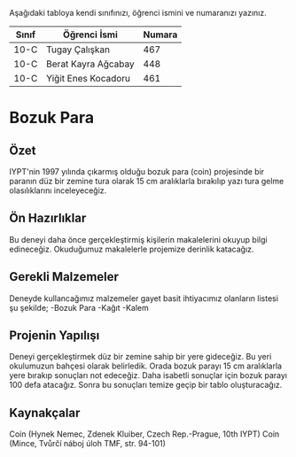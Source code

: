 

Aşağıdaki tabloya kendi sınıfınızı, öğrenci ismini ve numaranızı yazınız. 

Sınıf | Öğrenci İsmi  | Numara
-------|----------------|--------
10-C   | Tugay Çalışkan | 467
10-C   | Berat Kayra Ağcabay | 448
10-C   | Yiğit Enes Kocadoru | 461
 
#  Bozuk Para
## Özet
 IYPT'nin 1997 yılında çıkarmış olduğu bozuk para (coin) projesinde bir paranın düz bir zemine tura olarak 15 cm aralıklarla bırakılıp yazı tura gelme olasılıklarını inceleyeceğiz.
 ## Ön Hazırlıklar
  Bu deneyi daha önce gerçekleştirmiş kişilerin makalelerini okuyup bilgi edineceğiz. Okuduğumuz makalelerle projemize derinlik katacağız.
 ## Gerekli Malzemeler
 Deneyde kullancağımız malzemeler gayet basit ihtiyacımız olanların listesi şu şekilde;
-Bozuk Para
-Kağıt 
-Kalem
 ## Projenin Yapılışı
  Deneyi gerçekleştirmek düz bir zemine sahip bir yere gideceğiz. Bu yeri okulumuzun bahçesi olarak belirledik. Orada bozuk parayı 15 cm aralıklarla yere bırakıp sonuçları not edeceğiz. Daha isabetli sonuçlar için bozuk parayı 100 defa atacağız. Sonra bu sonuçları temize geçip bir tablo oluşturacağız.
## Kaynakçalar 
 Coin (Hynek Nemec, Zdenek Kluiber, Czech Rep.-Prague, 10th IYPT)
 Coin (Mince, Tvůrčí náboj úloh TMF, str. 94-101)


